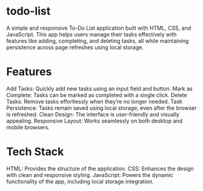 # todo-list
A simple and responsive To-Do List application built with HTML, CSS, and JavaScript. This app helps users manage their tasks effectively with features like adding, completing, and deleting tasks, all while maintaining persistence across page refreshes using local storage.
# Features
Add Tasks: Quickly add new tasks using an input field and button.
Mark as Complete: Tasks can be marked as completed with a single click.
Delete Tasks: Remove tasks effortlessly when they’re no longer needed.
Task Persistence: Tasks remain saved using local storage, even after the browser is refreshed.
Clean Design: The interface is user-friendly and visually appealing.
Responsive Layout: Works seamlessly on both desktop and mobile browsers.
# Tech Stack
HTML: Provides the structure of the application.
CSS: Enhances the design with clean and responsive styling.
JavaScript: Powers the dynamic functionality of the app, including local storage integration.
